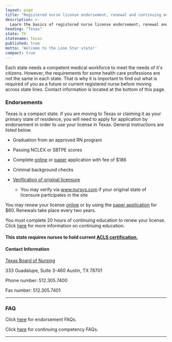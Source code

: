 ```yaml
---
layout: page
title: "Registered nurse license endorsement, renewal and continuing education in Texas | ACLS Training Center"
description: >-
  Learn the basics of registered nurse license endorsement, renewal and continuing education in Texas.
heading: "Texas"
state: TX
statename: Texas
published: true
motto: 'Welcome to the Lone Star state!'
compact: true
---
```


Each state needs a competent medical workforce to meet the needs of it's citizens. However, the requirements for some health care professions are not the same in each state. That is why it is important to find out what is required of you as a future or current registered nurse before moving across state lines. Contact information is located at the bottom of this page.

### Endorsements

Texas is a compact state. If you are moving to Texas or claiming it as your primary state of residence, you will need to apply for application by endorsement in order to use your license in Texas. General instructions are listed below.

*   Graduation from an approved RN program
    
*   Passing NCLEX or SBTPE scores
    
*   Complete [online](https://txapps.texas.gov/app/orig/index.jsp?AGENCY_NAME=bne&CONFIG_ID=BNE_END&LICENSE_ID=01) or [paper](https://www.bon.texas.gov/licensure_endorsement.asp#paper) application with fee of $186
    
*   Criminal background checks
    
*   [Verification of original licensure](https://www.bon.texas.gov/pdfs/RN-verif.pdf)
    
    *   You may verify via www.nursys.com if your original state of licensure participates in the site
        

You may renew your license [online](https://txapps.texas.gov/NASApp/bnexam/BNExamManager) or by using the [paper application](https://www.bon.texas.gov/pdfs/licensure_pdfs/license_renewal_pdfs/RenewRN2013.pdf) for $60. Renewals take place every two years.

You must complete 20 hours of continuing education to renew your license. Click [here](https://www.bon.texas.gov/education_continuing_education.asp) for more information on continuing education.

#### This state requires nurses to hold current [ACLS certification.](https://www.acls.net/texas-acls-pals-bls.htm)

#### Contact Information

[Texas Board of Nursing](https://www.bon.texas.gov/)

333 Guadalupe, Suite 3-460
Austin, TX 78701

Phone number: 512.305.7400

Fax number: 512.305.7401

* * *

### FAQ

Click [here](https://www.bon.texas.gov/faq_licensure.asp) for endorsement FAQs.

Click [here](https://www.bon.texas.gov/education_continuing_education.asp) for continuing competency FAQs.

* * *